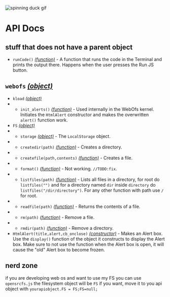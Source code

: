 ![spinning duck gif](https://camo.githubusercontent.com/504d1d3e87ea261bda54b14b5c099ce28fbc1644686fbe3b2c597bca2e04aaf9/68747470733a2f2f692e696d6775722e636f6d2f6c576441334f552e676966)
# API Docs
## stuff that does not have a parent object
- `runCode()` [*(function)*][function] - A function that runs the code in the Terminal and prints the output there. Happens when the user presses the Run JS button.
## `webofs` [*(object)*][object]
- `kload` [*(object)*][object]
- - `init_alerts()` [*(function)*][function] - Used internally in the WebOfs kernel. Initiates the `HtmlAlert` constructor and makes the overwritten `alert()` function work.
- `FS` [*(object)*][object]
- - `storage` [*(object)*][object] - The `LocalStorage` object.
- - `createdir(path)` [*(function)*][function] - Creates a directory.
- - `createfile(path,contents)` [*(function)*][function] - Creates a file.
- - `format()` [*(function)*][function] - Not working. `//TODO:fix`.
- - `listfiles(path)` [*(function)*][function] - Lists all files in a directory, for root do `listfiles("")`
and for a directory named `dir` inside `directory` do `listfiles("/dir/directory")`. For any other function with path use `/` for root.
- - `readfile(path)` [*(function)*][function] - Returns the contents of a file.
- - `rm(path)` [*(function)*][function] - Remove a file.
- - `rmdir(path)` [*(function)*][function] - Remove a directory.
- `HtmlAlert(title,alert,cb_onclose)` [*(constructor)*][constructor] - Makes an Alert box. Use the `display()` function of the object it constructs to display the Alert box. Make sure to not use the function when the Alert box is open, it will cause the "old" Alert box to become frozen. 

## nerd zone
if you are developing web os and want to use my FS
you can use `opensrcfs.js`
the filesystem object will be `FS`
if you want, move it to you api object with `yourapiobject.FS = FS;FS=null;`

[function]: https://www.w3schools.com/js/js_functions.asp
[object]: https://developer.mozilla.org/en-US/docs/Web/JavaScript/Guide/Working_with_objects
[constructor]: https://developer.mozilla.org/en-US/docs/Web/JavaScript/Reference/Classes/constructor
